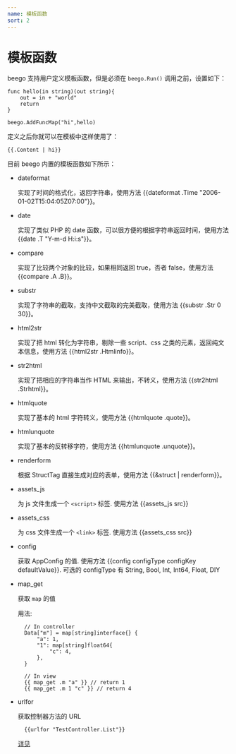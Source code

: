 ```yaml
---
name: 模板函数
sort: 2
---
```


# 模板函数

beego 支持用户定义模板函数，但是必须在 `beego.Run()` 调用之前，设置如下：

	func hello(in string)(out string){
		out = in + "world"
		return
	}
	
	beego.AddFuncMap("hi",hello)

定义之后你就可以在模板中这样使用了：

	{{.Content | hi}}

目前 beego 内置的模板函数如下所示：

* dateformat

	实现了时间的格式化，返回字符串，使用方法 {{dateformat .Time "2006-01-02T15:04:05Z07:00"}}。

* date

	实现了类似 PHP 的 date 函数，可以很方便的根据字符串返回时间，使用方法 {{date .T "Y-m-d H:i:s"}}。

* compare

	实现了比较两个对象的比较，如果相同返回 true，否者 false，使用方法 {{compare .A .B}}。

* substr

	实现了字符串的截取，支持中文截取的完美截取，使用方法 {{substr .Str 0 30}}。

* html2str

	实现了把 html 转化为字符串，剔除一些 script、css 之类的元素，返回纯文本信息，使用方法 {{html2str .Htmlinfo}}。

* str2html

	实现了把相应的字符串当作 HTML 来输出，不转义，使用方法 {{str2html .Strhtml}}。

* htmlquote

	实现了基本的 html 字符转义，使用方法 {{htmlquote .quote}}。

* htmlunquote

	实现了基本的反转移字符，使用方法 {{htmlunquote .unquote}}。

* renderform

	根据 StructTag 直接生成对应的表单，使用方法 {{&struct | renderform}}。
	
* assets_js

    为 js 文件生成一个 `<script>` 标签. 使用方法 {{assets_js src}}

* assets_css

    为 css 文件生成一个 `<link>` 标签. 使用方法 {{assets_css src}}

* config

    获取 AppConfig 的值. 使用方法 {{config configType configKey defaultValue}}. 可选的 configType 有 String, Bool, Int, Int64, Float, DIY

* map_get

    获取 `map` 的值

    用法:
    
        // In controller
        Data["m"] = map[string]interface{} {
            "a": 1,
            "1": map[string]float64{
                "c": 4,
            },
        }

        // In view
        {{ map_get .m "a" }} // return 1
        {{ map_get .m 1 "c" }} // return 4
        
* urlfor

    获取控制器方法的 URL
     
        {{urlfor "TestController.List"}}
        
    [详见](zh-CN/mvc/controller/urlbuilding.md#模板中如何使用)
